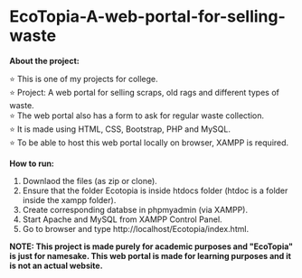 # EcoTopia-A-web-portal-for-selling-waste

**About the project:** <br>

:star: This is one of my projects for college.<br>
:star: Project: A web portal for selling scraps, old rags and different types of waste. <br>
:star: The web portal also has a form to ask for regular waste collection. <br>
:star: It is made using HTML, CSS, Bootstrap, PHP and MySQL. <br>
:star: To be able to host this web portal locally on browser, XAMPP is required.

**How to run:**
1. Downlaod the files (as zip or clone).
2. Ensure that the folder Ecotopia is inside htdocs folder (htdoc is a folder inside the xampp folder).
3. Create corresponding databse in phpmyadmin (via XAMPP).
4. Start Apache and MySQL from XAMPP Control Panel.
5. Go to browser and type http://localhost/Ecotopia/index.html.

**NOTE: This project is made purely for academic purposes and "EcoTopia" is just for namesake. This web portal is made for learning purposes and it is not an actual website.**
